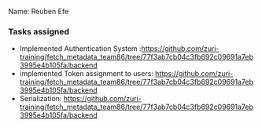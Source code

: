 Name: Reuben Efe

### Tasks assigned
- Implemented Authentication System :https://github.com/zuri-training/fetch_metadata_team86/tree/77f3ab7cb04c3fb692c09691a7eb3995e4b105fa/backend
- implemented Token assignment to users: https://github.com/zuri-training/fetch_metadata_team86/tree/77f3ab7cb04c3fb692c09691a7eb3995e4b105fa/backend
- Serialization: https://github.com/zuri-training/fetch_metadata_team86/tree/77f3ab7cb04c3fb692c09691a7eb3995e4b105fa/backend

